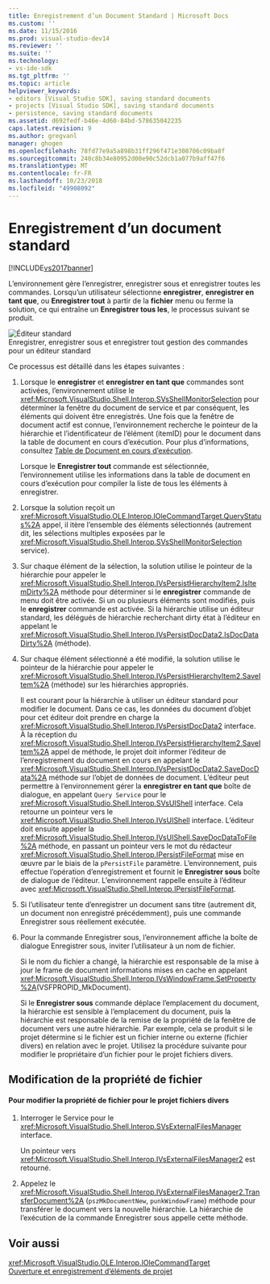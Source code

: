 ```yaml
---
title: Enregistrement d’un Document Standard | Microsoft Docs
ms.custom: ''
ms.date: 11/15/2016
ms.prod: visual-studio-dev14
ms.reviewer: ''
ms.suite: ''
ms.technology:
- vs-ide-sdk
ms.tgt_pltfrm: ''
ms.topic: article
helpviewer_keywords:
- editors [Visual Studio SDK], saving standard documents
- projects [Visual Studio SDK], saving standard documents
- persistence, saving standard documents
ms.assetid: d692fedf-b46e-4d60-84bd-578635042235
caps.latest.revision: 9
ms.author: gregvanl
manager: ghogen
ms.openlocfilehash: 78fd77e9a5a898b31ff296f471e308706c09ba8f
ms.sourcegitcommit: 240c8b34e80952d00e90c52dcb1a077b9aff47f6
ms.translationtype: MT
ms.contentlocale: fr-FR
ms.lasthandoff: 10/23/2018
ms.locfileid: "49908092"
---
```

# <a name="saving-a-standard-document"></a>Enregistrement d’un document standard
[!INCLUDE[vs2017banner](../../includes/vs2017banner.md)]

L’environnement gère l’enregistrer, enregistrer sous et enregistrer toutes les commandes. Lorsqu’un utilisateur sélectionne **enregistrer**, **enregistrer en tant que**, ou **Enregistrer tout** à partir de la **fichier** menu ou ferme la solution, ce qui entraîne un  **Enregistrer tous les**, le processus suivant se produit.  
  
 ![Éditeur standard](../../extensibility/internals/media/public.gif "Public")  
Enregistrer, enregistrer sous et enregistrer tout gestion des commandes pour un éditeur standard  
  
 Ce processus est détaillé dans les étapes suivantes :  
  
1. Lorsque le **enregistrer** et **enregistrer en tant que** commandes sont activées, l’environnement utilise le <xref:Microsoft.VisualStudio.Shell.Interop.SVsShellMonitorSelection> pour déterminer la fenêtre du document de service et par conséquent, les éléments qui doivent être enregistrés. Une fois que la fenêtre de document actif est connue, l’environnement recherche le pointeur de la hiérarchie et l’identificateur de l’élément (itemID) pour le document dans la table de document en cours d’exécution. Pour plus d’informations, consultez [Table de Document en cours d’exécution](../../extensibility/internals/running-document-table.md).  
  
    Lorsque le **Enregistrer tout** commande est sélectionnée, l’environnement utilise les informations dans la table de document en cours d’exécution pour compiler la liste de tous les éléments à enregistrer.  
  
2. Lorsque la solution reçoit un <xref:Microsoft.VisualStudio.OLE.Interop.IOleCommandTarget.QueryStatus%2A> appel, il itère l’ensemble des éléments sélectionnés (autrement dit, les sélections multiples exposées par le <xref:Microsoft.VisualStudio.Shell.Interop.SVsShellMonitorSelection> service).  
  
3. Sur chaque élément de la sélection, la solution utilise le pointeur de la hiérarchie pour appeler le <xref:Microsoft.VisualStudio.Shell.Interop.IVsPersistHierarchyItem2.IsItemDirty%2A> méthode pour déterminer si le **enregistrer** commande de menu doit être activée. Si un ou plusieurs éléments sont modifiés, puis le **enregistrer** commande est activée. Si la hiérarchie utilise un éditeur standard, les délégués de hiérarchie recherchant dirty état à l’éditeur en appelant le <xref:Microsoft.VisualStudio.Shell.Interop.IVsPersistDocData2.IsDocDataDirty%2A> (méthode).  
  
4. Sur chaque élément sélectionné a été modifié, la solution utilise le pointeur de la hiérarchie pour appeler le <xref:Microsoft.VisualStudio.Shell.Interop.IVsPersistHierarchyItem2.SaveItem%2A> (méthode) sur les hiérarchies appropriés.  
  
    Il est courant pour la hiérarchie à utiliser un éditeur standard pour modifier le document. Dans ce cas, les données du document d’objet pour cet éditeur doit prendre en charge la <xref:Microsoft.VisualStudio.Shell.Interop.IVsPersistDocData2> interface. À la réception du <xref:Microsoft.VisualStudio.Shell.Interop.IVsPersistHierarchyItem2.SaveItem%2A> appel de méthode, le projet doit informer l’éditeur de l’enregistrement du document en cours en appelant le <xref:Microsoft.VisualStudio.Shell.Interop.IVsPersistDocData2.SaveDocData%2A> méthode sur l’objet de données de document. L’éditeur peut permettre à l’environnement gérer la **enregistrer en tant que** boîte de dialogue, en appelant `Query Service` pour le <xref:Microsoft.VisualStudio.Shell.Interop.SVsUIShell> interface. Cela retourne un pointeur vers le <xref:Microsoft.VisualStudio.Shell.Interop.IVsUIShell> interface. L’éditeur doit ensuite appeler la <xref:Microsoft.VisualStudio.Shell.Interop.IVsUIShell.SaveDocDataToFile%2A> méthode, en passant un pointeur vers le mot du rédacteur <xref:Microsoft.VisualStudio.Shell.Interop.IPersistFileFormat> mise en œuvre par le biais de la `pPersistFile` paramètre. L’environnement, puis effectue l’opération d’enregistrement et fournit le **Enregistrer sous** boîte de dialogue de l’éditeur. L’environnement rappelle ensuite à l’éditeur avec <xref:Microsoft.VisualStudio.Shell.Interop.IPersistFileFormat>.  
  
5. Si l’utilisateur tente d’enregistrer un document sans titre (autrement dit, un document non enregistré précédemment), puis une commande Enregistrer sous réellement exécutée.  
  
6. Pour la commande Enregistrer sous, l’environnement affiche la boîte de dialogue Enregistrer sous, inviter l’utilisateur à un nom de fichier.  
  
    Si le nom du fichier a changé, la hiérarchie est responsable de la mise à jour le frame de document informations mises en cache en appelant <xref:Microsoft.VisualStudio.Shell.Interop.IVsWindowFrame.SetProperty%2A>(VSFPROPID_MkDocument).  
  
   Si le **Enregistrer sous** commande déplace l’emplacement du document, la hiérarchie est sensible à l’emplacement du document, puis la hiérarchie est responsable de la remise de la propriété de la fenêtre de document vers une autre hiérarchie. Par exemple, cela se produit si le projet détermine si le fichier est un fichier interne ou externe (fichier divers) en relation avec le projet. Utilisez la procédure suivante pour modifier le propriétaire d’un fichier pour le projet fichiers divers.  
  
## <a name="changing-file-ownership"></a>Modification de la propriété de fichier  
  
#### <a name="to-change-file-ownership-to-the-miscellaneous-files-project"></a>Pour modifier la propriété de fichier pour le projet fichiers divers  
  
1.  Interroger le Service pour le <xref:Microsoft.VisualStudio.Shell.Interop.SVsExternalFilesManager> interface.  
  
     Un pointeur vers <xref:Microsoft.VisualStudio.Shell.Interop.IVsExternalFilesManager2> est retourné.  
  
2.  Appelez le <xref:Microsoft.VisualStudio.Shell.Interop.IVsExternalFilesManager2.TransferDocument%2A> (`pszMkDocumentNew`, `punkWindowFrame`) méthode pour transférer le document vers la nouvelle hiérarchie. La hiérarchie de l’exécution de la commande Enregistrer sous appelle cette méthode.  
  
## <a name="see-also"></a>Voir aussi  
 <xref:Microsoft.VisualStudio.OLE.Interop.IOleCommandTarget>   
 [Ouverture et enregistrement d’éléments de projet](../../extensibility/internals/opening-and-saving-project-items.md)

